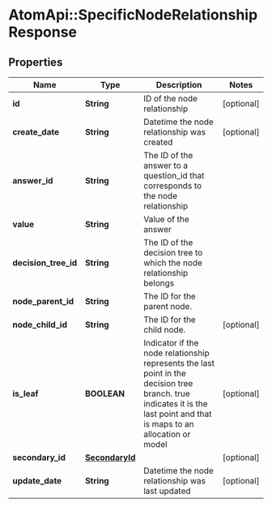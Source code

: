 # AtomApi::SpecificNodeRelationshipResponse

## Properties
Name | Type | Description | Notes
------------ | ------------- | ------------- | -------------
**id** | **String** | ID of the node relationship | [optional] 
**create_date** | **String** | Datetime the node relationship was created | [optional] 
**answer_id** | **String** | The ID of the answer to a question_id that corresponds to the node relationship | 
**value** | **String** | Value of the answer | 
**decision_tree_id** | **String** | The ID of the decision tree to which the node relationship belongs | 
**node_parent_id** | **String** | The ID for the parent node. | 
**node_child_id** | **String** | The ID for the child node. | [optional] 
**is_leaf** | **BOOLEAN** | Indicator if the node relationship represents the last point in the decision tree branch. true indicates it is the last point and that is maps to an allocation or model | [optional] 
**secondary_id** | [**SecondaryId**](SecondaryId.md) |  | [optional] 
**update_date** | **String** | Datetime the node relationship was last updated | [optional] 


